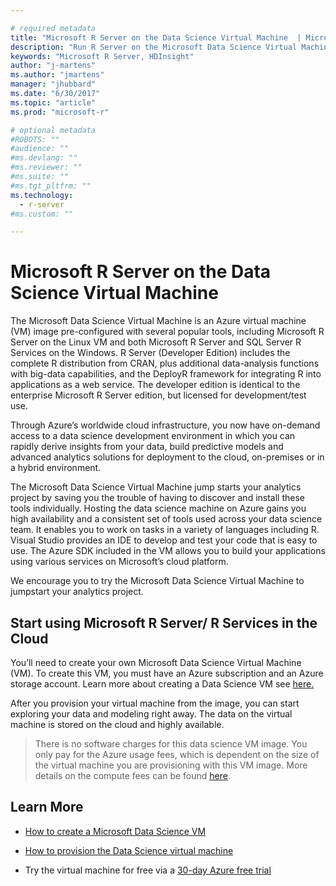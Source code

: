 ```yaml
---

# required metadata
title: "Microsoft R Server on the Data Science Virtual Machine  | Microsoft Docs"
description: "Run R Server on the Microsoft Data Science Virtual Machine"
keywords: "Microsoft R Server, HDInsight"
author: "j-martens"
ms.author: "jmartens"
manager: "jhubbard"
ms.date: "6/30/2017"
ms.topic: "article"
ms.prod: "microsoft-r"

# optional metadata
#ROBOTS: ""
#audience: ""
#ms.devlang: ""
#ms.reviewer: ""
#ms.suite: ""
#ms.tgt_pltfrm: ""
ms.technology: 
  - r-server
#ms.custom: ""

---
```


# Microsoft R Server on the Data Science Virtual Machine

The Microsoft Data Science Virtual Machine is an Azure virtual machine (VM) image pre-configured with several popular tools, including Microsoft R Server on the Linux VM and both Microsoft R Server and SQL Server R Services on the Windows.  R Server (Developer Edition) includes the complete R distribution from CRAN, plus additional data-analysis functions with big-data capabilities, and the DeployR framework for integrating R into applications as a web service. The developer edition is identical to the enterprise Microsoft R Server edition, but licensed for development/test use.

Through Azure’s worldwide cloud infrastructure, you now have on-demand access to a data science development environment in which you can rapidly derive insights from your data, build predictive models and advanced analytics solutions for deployment to the cloud, on-premises or in a hybrid environment. 

The Microsoft Data Science Virtual Machine jump starts your analytics project by saving you the trouble of having to discover and install these tools individually. Hosting the data science machine on Azure gains you high availability and a consistent set of tools used across your data science team.   It enables you to work on tasks in a variety of languages including R. Visual Studio provides an IDE to develop and test your code that is easy to use. The Azure SDK included in the VM allows you to build your applications using various services on Microsoft’s cloud platform. 

We encourage you to try the Microsoft Data Science Virtual Machine to jumpstart your analytics project. 

## Start using Microsoft R Server/ R Services in the Cloud

You’ll need to create your own Microsoft Data Science Virtual Machine (VM). To create this VM, you must have an Azure subscription and an Azure storage account. Learn more about creating a Data Science VM see [here.](https://docs.microsoft.com/azure/machine-learning/machine-learning-data-science-provision-vm)

After you provision your virtual machine from the image, you can start exploring your data and modeling right away. The data on the virtual machine is stored on the cloud and highly available. 

> There is no software charges for this data science VM image. You only pay for the Azure usage fees, which is dependent on the size of the virtual machine you are provisioning with this VM image. More details on the compute fees can be found  [here](https://azuremarketplace.microsoft.com/marketplace/apps/microsoft-ads.standard-data-science-vm).


## Learn More

+ [How to create a Microsoft Data Science VM](https://docs.microsoft.com/azure/machine-learning/machine-learning-data-science-provision-vm)

+ [How to provision the Data Science virtual machine](https://docs.microsoft.com/azure/machine-learning/machine-learning-data-science-provision-vm)

+ Try the virtual machine for free via a [30-day Azure free trial](https://azure.microsoft.com/free/)